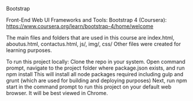 Bootstrap

Front-End Web UI Frameworks and Tools: Bootstrap 4 (Coursera):
https://www.coursera.org/learn/bootstrap-4/home/welcome

The main files and folders that are used in this course are index.html, aboutus.html, contactus.html, js/, img/, css/ Other files were created for learning purposes.

To run this project locally:
Clone the repo in your system.
Open command prompt, navigate to the project folder where package.json exists, and run npm install
This will install all node packages required including gulp and grunt (which are used for building and deploying purposes)
Next, run npm start in the command prompt to run this project on your default web browser. It will be best viewed in Chrome.
